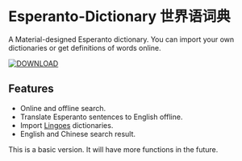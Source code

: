 ﻿# Esperanto-Dictionary 世界语词典
A Material-designed Esperanto dictionary. You can import your own dictionaries or get definitions of words online. 

[![DOWNLOAD](https://img.shields.io/badge/DOWNLOAD-APK-green.svg?style=for-the-badge)](https://github.com/Cinher/Esperanto-Dictionary/releases/download/v0.9/esperanto_dictionary_0.9.apk)

## Features 

* Online and offline search.
* Translate Esperanto sentences to English offline.
* Import [Lingoes](http://www.lingoes.net/en/index.html) dictionaries.
* English and Chinese search result.

This is a basic version. It will have more functions in the future. 
